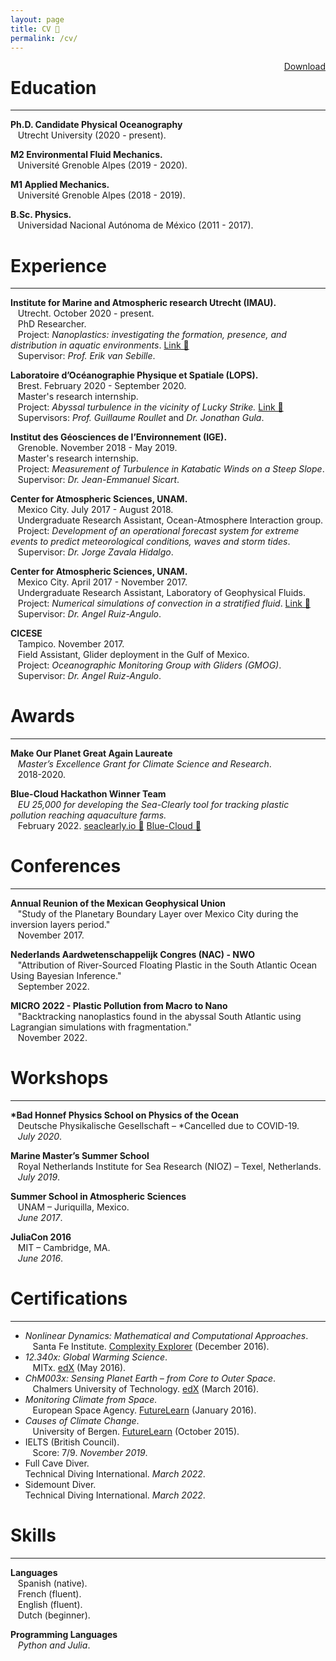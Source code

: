 ```yaml
---
layout: page
title: CV 📜
permalink: /cv/
---
```

<a href="/assets/CV_Pierard.pdf" style="float: right;">Download</a>


# Education
-----------

**Ph.D. Candidate Physical Oceanography** <br />
&nbsp;&nbsp;&nbsp;Utrecht University (2020 - present).<br />

**M2 Environmental Fluid Mechanics.** <br />
&nbsp;&nbsp;&nbsp;Université Grenoble Alpes (2019 - 2020).<br />

**M1 Applied Mechanics.** <br />
&nbsp;&nbsp;&nbsp;Université Grenoble Alpes (2018 - 2019).<br />

**B.Sc. Physics.** <br />
&nbsp;&nbsp;&nbsp;Universidad Nacional Autónoma de México (2011 - 2017). <br />


# Experience
-----------

**Institute for Marine and Atmospheric research Utrecht (IMAU).**<br />
&nbsp;&nbsp;&nbsp;Utrecht. October 2020 - present.<br />
&nbsp;&nbsp;&nbsp;PhD Researcher.<br />
&nbsp;&nbsp;&nbsp;Project: _Nanoplastics: investigating the formation, presence, and distribution in aquatic environments_. <a href="https://nanoplastics.org/" style="float: centre;">Link 🔗</a><br />
&nbsp;&nbsp;&nbsp;Supervisor: _Prof. Erik van Sebille_. <br />

**Laboratoire d’Océanographie Physique et Spatiale (LOPS).**<br />
&nbsp;&nbsp;&nbsp;Brest. February 2020 - September 2020.<br />
&nbsp;&nbsp;&nbsp;Master's research internship.<br />
&nbsp;&nbsp;&nbsp;Project: _Abyssal turbulence in the vicinity of Lucky Strike._ <a href="/projects/luckystrike/" style="float: centre;">Link 🔗</a><br />
&nbsp;&nbsp;&nbsp;Supervisors: _Prof. Guillaume Roullet_ and _Dr. Jonathan Gula_. <br />

**Institut des Géosciences de l’Environnement (IGE).**<br />
&nbsp;&nbsp;&nbsp;Grenoble. November 2018 - May 2019.<br />
&nbsp;&nbsp;&nbsp;Master's research internship.<br />
&nbsp;&nbsp;&nbsp;Project: _Measurement of Turbulence in Katabatic Winds on a Steep Slope_. <br />
&nbsp;&nbsp;&nbsp;Supervisor: _Dr. Jean-Emmanuel Sicart_. <br />

**Center for Atmospheric Sciences, UNAM.**<br />
&nbsp;&nbsp;&nbsp;Mexico City. July 2017 - August 2018.<br />
&nbsp;&nbsp;&nbsp;Undergraduate Research Assistant, Ocean-Atmosphere Interaction group.<br />
&nbsp;&nbsp;&nbsp;Project: _Development of an operational forecast system for extreme events to predict meteorological conditions, waves and storm tides_.<br />
&nbsp;&nbsp;&nbsp;Supervisor: _Dr. Jorge Zavala Hidalgo_.<br />

**Center for Atmospheric Sciences, UNAM.**<br />
&nbsp;&nbsp;&nbsp;Mexico City. April 2017 - November 2017.<br />
&nbsp;&nbsp;&nbsp;Undergraduate Research Assistant, Laboratory of Geophysical Fluids.<br />
&nbsp;&nbsp;&nbsp;Project: _Numerical simulations of convection in a stratified fluid_. <a href="/projects/convection/" style="float: centre;">Link 🔗</a><br />
&nbsp;&nbsp;&nbsp;Supervisor: _Dr. Angel Ruiz-Angulo_.<br />

**CICESE**<br />
&nbsp;&nbsp;&nbsp;Tampico. November 2017.<br />
&nbsp;&nbsp;&nbsp;Field Assistant, Glider deployment in the Gulf of Mexico.<br />
&nbsp;&nbsp;&nbsp;Project: _Oceanographic Monitoring Group with Gliders (GMOG)_.<br />
&nbsp;&nbsp;&nbsp;Supervisor: _Dr. Angel Ruiz-Angulo_.<br />


# Awards
------------

**Make Our Planet Great Again Laureate**<br />
&nbsp;&nbsp;&nbsp;_Master’s Excellence Grant for Climate Science and Research_.<br />
&nbsp;&nbsp;&nbsp;2018-2020.<br />


**Blue-Cloud Hackathon Winner Team**<br />
&nbsp;&nbsp;&nbsp;_EU 25,000 for developing the Sea-Clearly tool for tracking plastic pollution reaching aquaculture farms._<br />
&nbsp;&nbsp;&nbsp;February 2022. <a href="http://seaclearly.io/" style="float: centre;">seaclearly.io 🔗</a> <a href="https://hackathon.blue-cloud.org/" style="float: centre;">Blue-Cloud 🔗</a><br />


# Conferences
------------

**Annual Reunion of the Mexican Geophysical Union**<br />
&nbsp;&nbsp;&nbsp;"Study of the Planetary Boundary Layer over Mexico City during the inversion layers period."<br />
&nbsp;&nbsp;&nbsp;November 2017.<br />

**Nederlands Aardwetenschappelijk Congres (NAC) - NWO**<br />
&nbsp;&nbsp;&nbsp;"Attribution of River-Sourced Floating Plastic in the South Atlantic Ocean Using Bayesian Inference."<br />
&nbsp;&nbsp;&nbsp;September 2022.<br />

**MICRO 2022 - Plastic Pollution from Macro to Nano**<br />
&nbsp;&nbsp;&nbsp;"Backtracking nanoplastics found in the abyssal South Atlantic using Lagrangian simulations with fragmentation."<br />
&nbsp;&nbsp;&nbsp;November 2022.<br />


# Workshops
------------

__*Bad Honnef Physics School on Physics of the Ocean__<br />
&nbsp;&nbsp;&nbsp;Deutsche Physikalische Gesellschaft – *Cancelled due to COVID-19.<br />
&nbsp;&nbsp;&nbsp;_July 2020_.<br />

**Marine Master’s Summer School**<br />
&nbsp;&nbsp;&nbsp;Royal Netherlands Institute for Sea Research (NIOZ) – Texel, Netherlands.<br />
&nbsp;&nbsp;&nbsp;_July 2019_.<br />

**Summer School in Atmospheric Sciences**<br />
&nbsp;&nbsp;&nbsp;UNAM – Juriquilla, Mexico.<br />
&nbsp;&nbsp;&nbsp;_June 2017_.<br />

**JuliaCon 2016**<br />
&nbsp;&nbsp;&nbsp;MIT – Cambridge, MA.<br />
&nbsp;&nbsp;&nbsp;_June 2016_.<br />


# Certifications
------------

- _Nonlinear Dynamics: Mathematical and Computational Approaches_.<br />
&nbsp;&nbsp;&nbsp;Santa Fe Institute. [Complexity Explorer](https://www.complexityexplorer.org/courses/60-nonlinear-dynamics-mathematical-and-computational-approaches-fall-2016/certificates/3888316416.pdf) (December 2016).<br />
- _12.340x: Global Warming Science_.<br />
&nbsp;&nbsp;&nbsp;MITx. [edX](https://courses.edx.org/certificates/369bb7be9a0d41ec96edb0c53fd8d612) (May 2016).<br />
- _ChM003x: Sensing Planet Earth – from Core to Outer Space_.<br />
&nbsp;&nbsp;&nbsp;Chalmers University of Technology. [edX](https://courses.edx.org/certificates/b115af24aae6429db80918d261ce696e) (March 2016).<br />
- _Monitoring Climate from Space._<br />
&nbsp;&nbsp;&nbsp;European Space Agency. [FutureLearn](https://www.futurelearn.com/statements/onwhpfg?utm_campaign=Share+Links&utm_medium=futurelearn-statement&utm_source=linkedin) (January 2016).<br />
- _Causes of Climate Change_.<br />
&nbsp;&nbsp;&nbsp;University of Bergen. [FutureLearn](https://www.futurelearn.com/statements/jk2fktn) (October 2015).<br />
- IELTS (British Council).<br />
&nbsp;&nbsp;&nbsp;Score: 7/9. *November 2019*.<br />
- Full Cave Diver.<br />
Technical Diving International. *March 2022*.<br />
- Sidemount Diver.<br />
Technical Diving International. *March 2022*.<br />


# Skills
------------

**Languages**<br />
&nbsp;&nbsp;&nbsp;Spanish (native).<br />
&nbsp;&nbsp;&nbsp;French (fluent). <br />
&nbsp;&nbsp;&nbsp;English (fluent). <br />
&nbsp;&nbsp;&nbsp;Dutch (beginner). <br />

**Programming Languages**<br />
&nbsp;&nbsp;&nbsp;_Python and Julia_.
